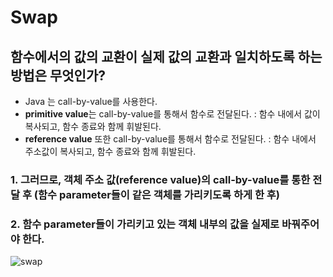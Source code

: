 # Swap

## 함수에서의 값의 교환이 실제 값의 교환과 일치하도록 하는 방법은 무엇인가?
  - Java 는 call-by-value를 사용한다.
  - **primitive value**는 call-by-value를 통해서 함수로 전달된다. : 함수 내에서 값이 복사되고, 함수 종료와 함께 휘발된다.
  - **reference value** 또한 call-by-value를 통해서 함수로 전달된다. : 함수 내에서 주소값이 복사되고, 함수 종료와 함께 휘발된다.

### 1. 그러므로, 객체 주소 값(reference value)의 call-by-value를 통한 전달 후 (함수 parameter들이 같은 객체를 가리키도록 하게 한 후)  
### 2. 함수 parameter들이 가리키고 있는 객체 내부의 값을 실제로 바꿔주어야 한다.

![swap](https://user-images.githubusercontent.com/59442344/111946350-a8ab2400-8b1e-11eb-921f-d252df7cb661.png)
